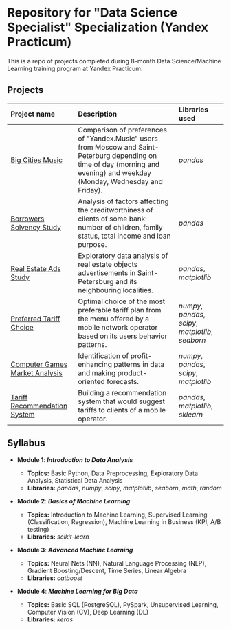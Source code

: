 # Repository for "Data Science Specialist" Specialization (Yandex Practicum)

This is a repo of projects completed during 8-month Data Science/Machine Learning training program at Yandex Practicum. 

## Projects

| Project name | Description | Libraries used | 
| :---------------------- | :---------------------- | :---------------------- |
| [Big Cities Music](big_cities_music) | Comparison of preferences of "Yandex.Music" users from Moscow and Saint-Peterburg depending on time of day (morning and evening) and weekday (Monday, Wednesday and Friday).| *pandas* |
| [Borrowers Solvency Study](solvency_analysis) | Analysis of factors affecting the creditworthiness of clients of some bank: number of children, family status, total income and loan purpose.| *pandas* |
| [Real Estate Ads Study](real_estate_eda) | Exploratory data analysis of real estate objects advertisements in Saint-Petersburg and its neighbouring localities.| *pandas*, *matplotlib* |
| [Preferred Tariff Choice](optimal_tariff) | Optimal choice of the most preferable tariff plan from the menu offered by a mobile network operator based on its users behavior patterns.| *numpy*, *pandas*, *scipy*, *matplotlib*, *seaborn*|
| [Computer Games Market Analysis](computer_games_analysis) | Identification of profit-enhancing patterns in data and making product-oriented forecasts.| *numpy*, *pandas*, *scipy*, *matplotlib*|
| [Tariff Recommendation System](recomm_system) | Building a recommendation system that would suggest tariffs to clients of a mobile operator.| *pandas*, *matplotlib*, *sklearn*|

## Syllabus

- **Module 1**: ***Introduction to Data Analysis***

  - **Topics:** Basic Python, Data Preprocessing, Exploratory Data Analysis, Statistical Data Analysis
  - **Libraries:** *pandas*, *numpy*, *scipy*, *matplotlib*, *seaborn*, *math*, *random*

- **Module 2**: ***Basics of Machine Learning***

  - **Topics:** Introduction to Machine Learning, Supervised Learning (Classification, Regression), Machine Learning in Business (KPI, A/B testing)
  - **Libraries:** *scikit-learn*

- **Module 3**: ***Advanced Machine Learning***
  - **Topics:** Neural Nets (NN), Natural Language Processing (NLP), Gradient Boosting/Descent, Time Series, Linear Algebra
  - **Libraries:** *catboost* 

- **Module 4**: ***Machine Learning for Big Data***
  - **Topics:** Basic SQL (PostgreSQL), PySpark, Unsupervised Learning, Computer Vision (CV), Deep Learning (DL)
  -  **Libraries:** *keras*
